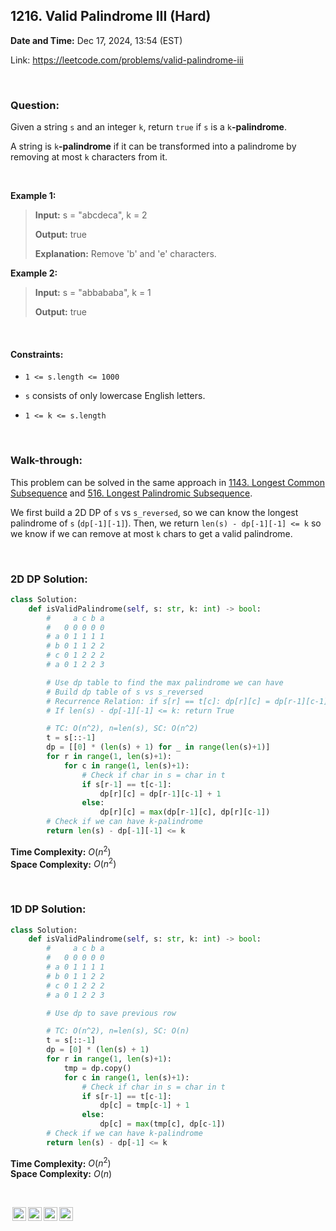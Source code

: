 ## 1216. Valid Palindrome III (Hard)
**Date and Time:** Dec 17, 2024, 13:54 (EST)

Link: https://leetcode.com/problems/valid-palindrome-iii

<br>

### Question:
Given a string `s` and an integer `k`, return `true` if `s` is a `k`**-palindrome**.

A string is `k`**-palindrome** if it can be transformed into a palindrome by removing at most `k` characters from it.

<br>

**Example 1:**
> **Input:** s = "abcdeca", k = 2
> 
> **Output:** true
>
> **Explanation:** Remove 'b' and 'e' characters.

**Example 2:**
> **Input:** s = "abbababa", k = 1
> 
> **Output:** true

<br>

#### Constraints:
* `1 <= s.length <= 1000`

* `s` consists of only lowercase English letters.

* `1 <= k <= s.length`

<br>

### Walk-through: 
This problem can be solved in the same approach in [1143. Longest Common Subsequence](./1143.Longest_Common_Subsequence(Medium).md) and [516. Longest Palindromic Subsequence](./516.Longest_Palindromic_Subsequence(Medium).md).

We first build a 2D DP of `s` vs `s_reversed`, so we can know the longest palindrome of `s` (`dp[-1][-1]`). Then, we return `len(s) - dp[-1][-1] <= k` so we know if we can remove at most `k` chars to get a valid palindrome.

<br>

### 2D DP Solution:
```python
class Solution:
    def isValidPalindrome(self, s: str, k: int) -> bool:
        #     a c b a
        #   0 0 0 0 0
        # a 0 1 1 1 1
        # b 0 1 1 2 2
        # c 0 1 2 2 2
        # a 0 1 2 2 3

        # Use dp table to find the max palindrome we can have
        # Build dp table of s vs s_reversed
        # Recurrence Relation: if s[r] == t[c]: dp[r][c] = dp[r-1][c-1] + 1. Otherwise, dp[r][c] = max(dp[r-1][c], dp[r][c-1])
        # If len(s) - dp[-1][-1] <= k: return True

        # TC: O(n^2), n=len(s), SC: O(n^2)
        t = s[::-1]
        dp = [[0] * (len(s) + 1) for _ in range(len(s)+1)]
        for r in range(1, len(s)+1):
            for c in range(1, len(s)+1):
                # Check if char in s = char in t
                if s[r-1] == t[c-1]:
                    dp[r][c] = dp[r-1][c-1] + 1
                else:
                    dp[r][c] = max(dp[r-1][c], dp[r][c-1])
        # Check if we can have k-palindrome
        return len(s) - dp[-1][-1] <= k
```
**Time Complexity:** $O(n^2)$ <br>
**Space Complexity:** $O(n^2)$

<br>

### 1D DP Solution:
```python
class Solution:
    def isValidPalindrome(self, s: str, k: int) -> bool:
        #     a c b a
        #   0 0 0 0 0
        # a 0 1 1 1 1
        # b 0 1 1 2 2
        # c 0 1 2 2 2
        # a 0 1 2 2 3

        # Use dp to save previous row

        # TC: O(n^2), n=len(s), SC: O(n)
        t = s[::-1]
        dp = [0] * (len(s) + 1)
        for r in range(1, len(s)+1):
            tmp = dp.copy()
            for c in range(1, len(s)+1):
                # Check if char in s = char in t
                if s[r-1] == t[c-1]:
                    dp[c] = tmp[c-1] + 1
                else:
                    dp[c] = max(tmp[c], dp[c-1])
        # Check if we can have k-palindrome
        return len(s) - dp[-1] <= k
```
**Time Complexity:** $O(n^2)$ <br>
**Space Complexity:** $O(n)$

<br>

<img style="height:22px!important;margin-left:3px;vertical-align:text-bottom;" src="https://mirrors.creativecommons.org/presskit/icons/cc.svg?ref=chooser-v1" alt="CC BY-NC-SA" title="CC BY-NC-SA"><img style="height:22px!important;margin-left:3px;vertical-align:text-bottom;" src="https://mirrors.creativecommons.org/presskit/icons/by.svg?ref=chooser-v1" alt="BY: credit must be given to the creator" title="BY: credit must be given to the creator"><img style="height:22px!important;margin-left:3px;vertical-align:text-bottom;" src="https://mirrors.creativecommons.org/presskit/icons/nc.svg?ref=chooser-v1" alt="NC: Only noncommercial uses of the work are permitted" title="NC: Only noncommercial uses of the work are permitted"><img style="height:22px!important;margin-left:3px;vertical-align:text-bottom;" src="https://mirrors.creativecommons.org/presskit/icons/sa.svg?ref=chooser-v1" alt="SA: Adaptations must be shared under the same terms" title="SA: Adaptations must be shared under the same terms">